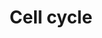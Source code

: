 ---
annotations:
- type: Pathway Ontology
  value: cell cycle pathway
authors:
- MaintBot
- MartijnVanIersel
- Mkutmon
- L Dupuis
description: (From http://en.wikipedia.org/wiki/Cell_cycle) The cell cycle is the
  series of events that takes place in a cell leading to its division and duplication
  (replication). Regulation of the cell cycle involves processes crucial to the survival
  of a cell, including the detection and repair of genetic damage as well as the prevention
  of uncontrolled cell division. Two key classes of regulatory molecules, cyclins
  and cyclin-dependent kinases (CDKs), determine a cell's progress through the cell
  cycle.
last-edited: 2020-03-18
organisms:
- Gallus gallus
redirect_from:
- /index.php/Pathway:WP844
- /instance/WP844
schema-jsonld:
- '@context': https://schema.org/
  '@id': https://wikipathways.github.io/pathways/WP844.html
  '@type': Dataset
  creator:
    '@type': Organization
    name: WikiPathways
  description: (From http://en.wikipedia.org/wiki/Cell_cycle) The cell cycle is the
    series of events that takes place in a cell leading to its division and duplication
    (replication). Regulation of the cell cycle involves processes crucial to the
    survival of a cell, including the detection and repair of genetic damage as well
    as the prevention of uncontrolled cell division. Two key classes of regulatory
    molecules, cyclins and cyclin-dependent kinases (CDKs), determine a cell's progress
    through the cell cycle.
  keywords:
  - CCND2
  - ORC1L
  - CDK4
  - HDAC8
  - CDC25C
  - PKMYT1
  - BUB3
  - APC/C
  - CCNH
  - E2F
  - CDKN1A
  - CDC14C
  - CHEK2
  - ORC6L
  - HDAC7A
  - HDAC5
  - SMAD3
  - CDKN1B
  - CDC6
  - TBC1D8
  - CDK2
  - ATR
  - EP300
  - CCNB1
  - PCNA
  - HDAC6
  - ARF
  - CDC2
  - PLK1
  - ABL1
  - CDC25A
  - MAD2L2
  - E2F6
  - MEN
  - CCNB3
  - ESPL1
  - ORC4L
  - SMAD4
  - GADD45A
  - RBL1
  - PTTG3
  - MDM2
  - 14-3-3
  - CDC20
  - CCNB2
  - HDAC2
  - CDC14A
  - ATM
  - PTTG1
  - RCJMB04_5e12
  - CCNE2
  - ORC2L
  - HDAC3
  - WEE1
  - MAD2L1
  - CDC25B
  - CDH1
  - TP53
  - ORC
  - CCNA2
  - CDC7
  - MCM7
  - RCJMB04_30p22
  - CCND3
  - HDAC4
  - DBF4
  - CDKN2A
  - HDAC1
  - E2F3
  - RB1
  - BUB1B
  - MCM3
  - PTTG2
  - TGFB1
  - ORC3L
  - TFDP1
  - MCM6
  - MAD1L1
  - MCM
  - E2F1
  - SKP2
  - E2F4
  - E2F2
  - MCM5
  - SMC1L1
  - PRKDC
  - BUB1
  - CHEK1
  - CCNE1
  - GSK3B
  - MPEG1
  - SCF
  - CDC45L
  - CCNA1
  - GeneProduct
  - CDK6
  - MCM4
  - UBE2F
  - ORC5L
  - MCM2
  license: CC0
  name: Cell cycle
seo: CreativeWork
title: Cell cycle
wpid: WP844
---